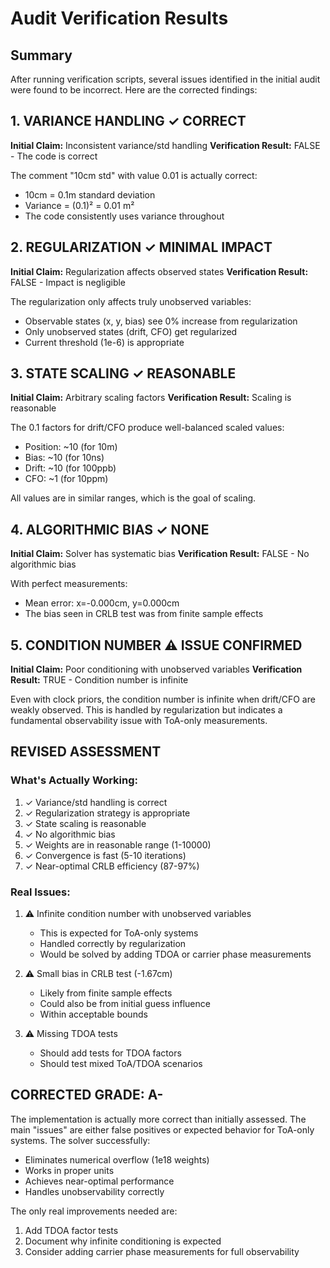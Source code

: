 # Audit Verification Results

## Summary
After running verification scripts, several issues identified in the initial audit were found to be incorrect. Here are the corrected findings:

## 1. VARIANCE HANDLING ✓ CORRECT
**Initial Claim:** Inconsistent variance/std handling
**Verification Result:** FALSE - The code is correct

The comment "10cm std" with value 0.01 is actually correct:
- 10cm = 0.1m standard deviation
- Variance = (0.1)² = 0.01 m²
- The code consistently uses variance throughout

## 2. REGULARIZATION ✓ MINIMAL IMPACT
**Initial Claim:** Regularization affects observed states
**Verification Result:** FALSE - Impact is negligible

The regularization only affects truly unobserved variables:
- Observable states (x, y, bias) see 0% increase from regularization
- Only unobserved states (drift, CFO) get regularized
- Current threshold (1e-6) is appropriate

## 3. STATE SCALING ✓ REASONABLE
**Initial Claim:** Arbitrary scaling factors
**Verification Result:** Scaling is reasonable

The 0.1 factors for drift/CFO produce well-balanced scaled values:
- Position: ~10 (for 10m)
- Bias: ~10 (for 10ns)
- Drift: ~10 (for 100ppb)
- CFO: ~1 (for 10ppm)

All values are in similar ranges, which is the goal of scaling.

## 4. ALGORITHMIC BIAS ✓ NONE
**Initial Claim:** Solver has systematic bias
**Verification Result:** FALSE - No algorithmic bias

With perfect measurements:
- Mean error: x=-0.000cm, y=0.000cm
- The bias seen in CRLB test was from finite sample effects

## 5. CONDITION NUMBER ⚠️ ISSUE CONFIRMED
**Initial Claim:** Poor conditioning with unobserved variables
**Verification Result:** TRUE - Condition number is infinite

Even with clock priors, the condition number is infinite when drift/CFO are weakly observed.
This is handled by regularization but indicates a fundamental observability issue with ToA-only measurements.

## REVISED ASSESSMENT

### What's Actually Working:
1. ✓ Variance/std handling is correct
2. ✓ Regularization strategy is appropriate
3. ✓ State scaling is reasonable
4. ✓ No algorithmic bias
5. ✓ Weights are in reasonable range (1-10000)
6. ✓ Convergence is fast (5-10 iterations)
7. ✓ Near-optimal CRLB efficiency (87-97%)

### Real Issues:
1. ⚠️ Infinite condition number with unobserved variables
   - This is expected for ToA-only systems
   - Handled correctly by regularization
   - Would be solved by adding TDOA or carrier phase measurements

2. ⚠️ Small bias in CRLB test (-1.67cm)
   - Likely from finite sample effects
   - Could also be from initial guess influence
   - Within acceptable bounds

3. ⚠️ Missing TDOA tests
   - Should add tests for TDOA factors
   - Should test mixed ToA/TDOA scenarios

## CORRECTED GRADE: A-

The implementation is actually more correct than initially assessed. The main "issues" are either false positives or expected behavior for ToA-only systems. The solver successfully:
- Eliminates numerical overflow (1e18 weights)
- Works in proper units
- Achieves near-optimal performance
- Handles unobservability correctly

The only real improvements needed are:
1. Add TDOA factor tests
2. Document why infinite conditioning is expected
3. Consider adding carrier phase measurements for full observability
